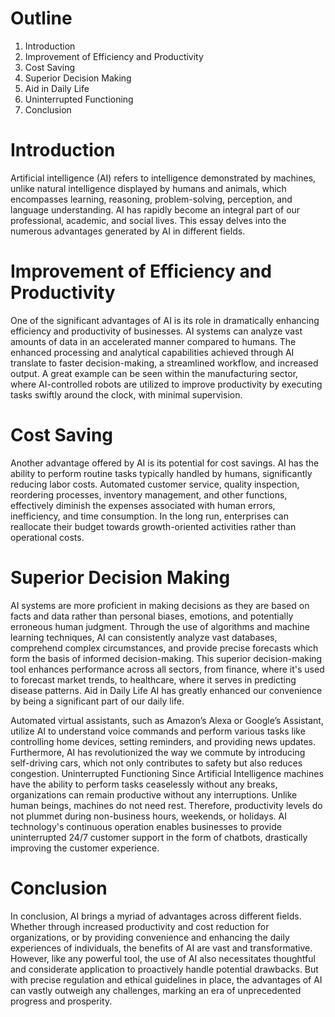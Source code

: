 # Outline
1. Introduction
2. Improvement of Efficiency and Productivity
3. Cost Saving
4. Superior Decision Making
5. Aid in Daily Life
6. Uninterrupted Functioning
7. Conclusion



# Introduction
Artificial intelligence (AI) refers to intelligence demonstrated by machines, 
unlike natural intelligence displayed by humans and animals, 
which encompasses learning, reasoning, problem-solving, perception, and language understanding. 
AI has rapidly become an integral part of our professional, academic, and social lives. 
This essay delves into the numerous advantages generated by AI in different fields.


# Improvement of Efficiency and Productivity
One of the significant advantages of AI is its role in dramatically enhancing efficiency and productivity of businesses. 
AI systems can analyze vast amounts of data in an accelerated manner compared to humans. 
The enhanced processing and analytical capabilities achieved through AI translate to faster decision-making, a streamlined workflow, and increased output. 
A great example can be seen within the manufacturing sector, 
where AI-controlled robots are utilized to improve productivity by executing tasks swiftly around the clock, with minimal supervision.


# Cost Saving
Another advantage offered by AI is its potential for cost savings. 
AI has the ability to perform routine tasks typically handled by humans, significantly reducing labor costs. 
Automated customer service, quality inspection, reordering processes, inventory management, and other functions, 
effectively diminish the expenses associated with human errors, inefficiency, and time consumption. 
In the long run, enterprises can reallocate their budget towards growth-oriented activities rather than operational costs.


# Superior Decision Making
AI systems are more proficient in making decisions as they are based on facts and data rather than personal biases, emotions, and potentially erroneous human judgment. 
Through the use of algorithms and machine learning techniques, 
AI can consistently analyze vast databases, comprehend complex circumstances, and provide precise forecasts which form the basis of informed decision-making. 
This superior decision-making tool enhances performance across all sectors, from finance, where it's used to forecast market trends, to healthcare, where it serves in predicting disease patterns.
Aid in Daily Life
AI has greatly enhanced our convenience by being a significant part of our daily life. 

Automated virtual assistants, such as Amazon’s Alexa or Google’s Assistant, utilize AI to understand voice commands and perform various tasks like controlling home devices, setting reminders, 
and providing news updates. Furthermore, AI has revolutionized the way we commute by introducing self-driving cars, which not only contributes to safety but also reduces congestion.
Uninterrupted Functioning Since Artificial Intelligence machines have the ability to perform tasks ceaselessly without any breaks, 
organizations can remain productive without any interruptions.
Unlike human beings, machines do not need rest. Therefore, productivity levels do not plummet during non-business hours, weekends, or holidays. 
AI technology's continuous operation enables businesses to provide uninterrupted 24/7 customer support in the form of chatbots, drastically improving the customer experience.


# Conclusion
In conclusion, AI brings a myriad of advantages across different fields. 
Whether through increased productivity and cost reduction for organizations, or by providing convenience and enhancing the daily experiences of individuals, 
the benefits of AI are vast and transformative. However, like any powerful tool, the use of AI also necessitates thoughtful and considerate application to proactively handle potential drawbacks. 
But with precise regulation and ethical guidelines in place, the advantages of AI can vastly outweigh any challenges, marking an era of unprecedented progress and prosperity.
